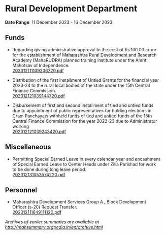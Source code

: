 # Rural Development Department

**Date Range**: 11 December 2023 - 16 December 2023


## Funds
- Regarding giving administrative approval to the cost of Rs.100.00 crore for the establishment of Maharashtra Rural Development and Research Academy (MahaRUDRA) planned training institute under the Amrit Mahotsav of Independence.\
  [202312111109206720.pdf](https://gr.maharashtra.gov.in/Site/Upload/Government%20Resolutions/English/202312111109206720.pdf)

- Distribution of the first installment of Untied Grants for the financial year 2023-24 to the rural local bodies of the state under the 15th Central Finance Commission.\
  [202312121039144720.pdf](https://gr.maharashtra.gov.in/Site/Upload/Government%20Resolutions/English/202312121039144720.pdf)

- Disbursement of first and second installment of tied and untied funds due to appointment of public representatives for holding elections in Gram Panchayats withheld funds of tied and untied funds of the 15th Central Finance Commission for the year 2022-23 due to Administrator working\
  [202312121039243420.pdf](https://gr.maharashtra.gov.in/Site/Upload/Government%20Resolutions/English/202312121039243420.pdf)

## Miscellaneous
- Permitting Special Earned Leave in every calendar year and encashment of Special Earned Leave to Center Heads under Zilla Parishad for work to be done during long leave period.\
  [202312131053574220.pdf](https://gr.maharashtra.gov.in/Site/Upload/Government%20Resolutions/English/202312131053574220.pdf)

## Personnel
- Maharashtra Development Services Group A , Block Development Officer (s-20) Request Transfer.\
  [202312111649111120.pdf](https://gr.maharashtra.gov.in/Site/Upload/Government%20Resolutions/English/202312111649111120.pdf)


*Archives of earlier summaries are available at http://mahsummary.orgpedia.in/en/archive.html*